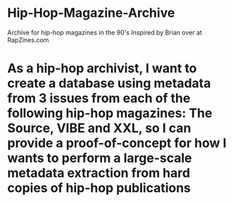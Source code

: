 # Hip-Hop-Magazine-Archive
Archive for hip-hop magazines in the 90's
Inspired by Brian over at RapZines.com
# As a hip-hop archivist, I want to create a database using metadata from 3 issues from each of the following hip-hop magazines: The Source, VIBE and XXL, so I can provide a proof-of-concept for how I wants to perform a large-scale metadata extraction from hard copies of hip-hop publications
